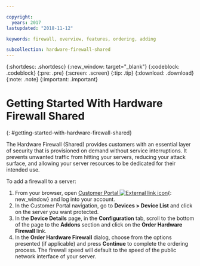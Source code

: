 ```yaml
---

copyright:
  years: 2017
lastupdated: "2018-11-12"

keywords: firewall, overview, features, ordering, adding

subcollection: hardware-firewall-shared
---
```


{:shortdesc: .shortdesc}
{:new_window: target="_blank"}
{:codeblock: .codeblock}
{:pre: .pre}
{:screen: .screen}
{:tip: .tip}
{:download: .download}
{:note: .note}
{:important: .important}

# Getting Started With Hardware Firewall Shared
{: #getting-started-with-hardware-firewall-shared}

The Hardware Firewall (Shared) provides customers with an essential layer of security that is provisioned on demand without service interruptions. It prevents unwanted traffic from hitting your servers, reducing your attack surface, and allowing your server resources to be dedicated for their intended use.

To add a firewall to a server:

1. From your browser, open  [Customer Portal ![External link icon](../../icons/launch-glyph.svg "External link icon")](https://control.softlayer.com/){: new_window} and log into your account.
2. In the Customer Portal navigation, go to **Devices > Device List** and click on the server you want protected.  
3. In the **Device Details** page, in the **Configuration** tab, scroll to the bottom of the page to the **Addons** section and click on the **Order Hardware Firewall** link.
4. In the **Order Hardware Firewall** dialog, choose from the options presented (if applicable) and press **Continue** to complete the ordering process. The firewall speed will default to the speed of the public network interface of your server.
